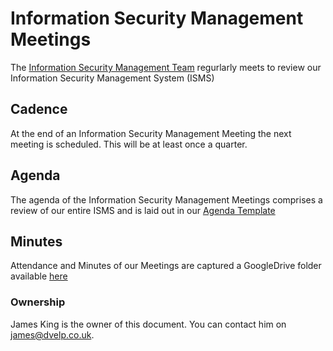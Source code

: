 # Information Security Management Meetings

The [Information Security Management Team](../README.md#contacts) regurlarly meets to review our
Information Security Management System (ISMS)

## Cadence

At the end of an Information Security Management Meeting the next meeting is
scheduled. This will be at least once a quarter.

## Agenda

The agenda of the Information Security Management Meetings comprises a review of
our entire ISMS and is laid out in our [Agenda Template](https://docs.google.com/document/d/1cx8bazH4vZJEZtiGf06q9flLGIkU_p2lAemSE2goRQc/edit?usp=sharing)

## Minutes

Attendance and Minutes of our Meetings are captured a GoogleDrive folder
available
[here](https://drive.google.com/drive/folders/1bssvzvm2X7t6jE32UI6fi-WoD2oF4a2K)

### Ownership

James King is the owner of this document. You can contact him on
<james@dvelp.co.uk>.
